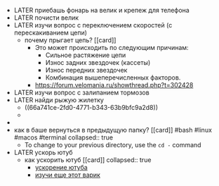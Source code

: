 - LATER приебашь фонарь на велик и крепеж для телефона
- LATER почисти велик
- LATER  изучи вопрос с переключением скоростей (с перескакиванием цепи)
	- почему прыгает цепь? [[card]]
		- Это может происходить по следующим причинам:
			- Сильное растяжение цепи
			- Износ задних звездочек (кассеты)
			- Износ передних звездочек
			- Комбинация вышеперечисленных факторов.
		- https://forum.velomania.ru/showthread.php?t=302428
- LATER изучи вопрос с залипанием тормозов
- LATER найди рыжую жилетку
	- ((66a741ce-2fd0-4771-b343-63b9bfc9a2d8))
	-
-
- как в баше вернуться в предыдущую папку? [[card]] #bash #linux #macos #terminal
  collapsed:: true
	- To change to your previous directory, use the `cd -` command
- LATER ускорь ютуб
	- как ускорить ютуб [[card]]
	  collapsed:: true
		- [ускорение ютуба](https://habr.com/ru/articles/835228/)
		- [изучи еще этот варик](https://habr.com/ru/articles/835332/)